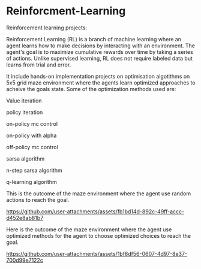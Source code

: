 # Reinforcment-Learning
Reinforcement learning projects:

Reinforcement Learning (RL) is a branch of machine learning where an agent learns how to make decisions by interacting with an environment. The agent's goal is to maximize cumulative rewards over time by taking a series of actions. Unlike supervised learning, RL does not require labeled data but learns from trial and error.

It include hands-on implementation projects on optimisation algotithms on 5x5 grid maze environment where the agents learn optimized approaches to acheive the goals state. Some of the optimization methods used are:

Value iteration

policy iteration

on-policy mc control

on-policy with alpha

off-policy mc control

sarsa algorithm

n-step sarsa algorithm

q-learning algorithm


This is the outcome of the maze environment where the agent use random actions to reach the goal.


https://github.com/user-attachments/assets/fb1bd14d-892c-49ff-accc-d452e8ab81b7

Here is the outcome of the maze environment where the agent use optimized methods for the agent to choose optimized choices to reach the goal.


https://github.com/user-attachments/assets/1bf8df56-0607-4d97-8e37-700d99e7122c

